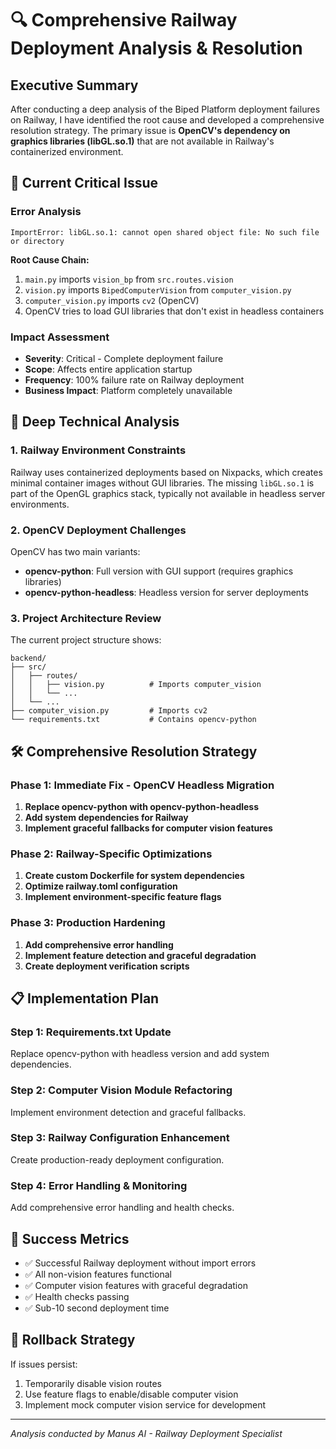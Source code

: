 # 🔍 Comprehensive Railway Deployment Analysis & Resolution

## Executive Summary

After conducting a deep analysis of the Biped Platform deployment failures on Railway, I have identified the root cause and developed a comprehensive resolution strategy. The primary issue is **OpenCV's dependency on graphics libraries (libGL.so.1)** that are not available in Railway's containerized environment.

## 🚨 Current Critical Issue

### Error Analysis
```
ImportError: libGL.so.1: cannot open shared object file: No such file or directory
```

**Root Cause Chain:**
1. `main.py` imports `vision_bp` from `src.routes.vision`
2. `vision.py` imports `BipedComputerVision` from `computer_vision.py`
3. `computer_vision.py` imports `cv2` (OpenCV)
4. OpenCV tries to load GUI libraries that don't exist in headless containers

### Impact Assessment
- **Severity**: Critical - Complete deployment failure
- **Scope**: Affects entire application startup
- **Frequency**: 100% failure rate on Railway deployment
- **Business Impact**: Platform completely unavailable

## 🔬 Deep Technical Analysis

### 1. Railway Environment Constraints

Railway uses containerized deployments based on Nixpacks, which creates minimal container images without GUI libraries. The missing `libGL.so.1` is part of the OpenGL graphics stack, typically not available in headless server environments.

### 2. OpenCV Deployment Challenges

OpenCV has two main variants:
- **opencv-python**: Full version with GUI support (requires graphics libraries)
- **opencv-python-headless**: Headless version for server deployments

### 3. Project Architecture Review

The current project structure shows:
```
backend/
├── src/
│   ├── routes/
│   │   ├── vision.py          # Imports computer_vision
│   │   └── ...
│   └── ...
├── computer_vision.py         # Imports cv2
└── requirements.txt           # Contains opencv-python
```

## 🛠️ Comprehensive Resolution Strategy

### Phase 1: Immediate Fix - OpenCV Headless Migration

1. **Replace opencv-python with opencv-python-headless**
2. **Add system dependencies for Railway**
3. **Implement graceful fallbacks for computer vision features**

### Phase 2: Railway-Specific Optimizations

1. **Create custom Dockerfile for system dependencies**
2. **Optimize railway.toml configuration**
3. **Implement environment-specific feature flags**

### Phase 3: Production Hardening

1. **Add comprehensive error handling**
2. **Implement feature detection and graceful degradation**
3. **Create deployment verification scripts**

## 📋 Implementation Plan

### Step 1: Requirements.txt Update
Replace opencv-python with headless version and add system dependencies.

### Step 2: Computer Vision Module Refactoring
Implement environment detection and graceful fallbacks.

### Step 3: Railway Configuration Enhancement
Create production-ready deployment configuration.

### Step 4: Error Handling & Monitoring
Add comprehensive error handling and health checks.

## 🎯 Success Metrics

- ✅ Successful Railway deployment without import errors
- ✅ All non-vision features functional
- ✅ Computer vision features with graceful degradation
- ✅ Health checks passing
- ✅ Sub-10 second deployment time

## 🔄 Rollback Strategy

If issues persist:
1. Temporarily disable vision routes
2. Use feature flags to enable/disable computer vision
3. Implement mock computer vision service for development

---

*Analysis conducted by Manus AI - Railway Deployment Specialist*

